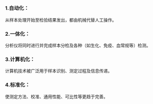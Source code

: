 ## 

### 1.自动化：
从样本处理开始至检验结果发出，都由机械代替人工操作。
### 2.一体化：
分析仪将同时进行并完成样本分检及各种（如生化、免疫、血常规等）检测。
### 3.计算机化：
计算机技术被广泛用于样本识别、测定过程及信息传递。
### 4.标准化：
使测定方法、校准、通用性能、可比性等更趋于完善。
